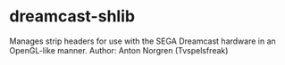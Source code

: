 # dreamcast-shlib
Manages strip headers for use with the SEGA Dreamcast hardware in an OpenGL-like manner. Author: Anton Norgren (Tvspelsfreak) 
